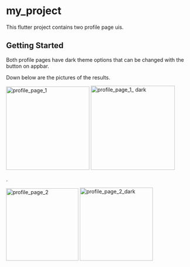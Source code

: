 # my_project

This flutter project contains two profile page uis.

## Getting Started

Both profile pages have dark theme options that can be changed with the button on appbar.

Down below are the pictures of the results.

<img width="227" alt="profile_page_1" src="https://github.com/zeynepbetulhos/my_project/assets/124428758/07b62eaf-462b-4c20-85a3-8ea257674c3b">
<img width="229" alt="profile_page_1_ dark" src="https://github.com/zeynepbetulhos/my_project/assets/124428758/bea24bfb-b821-4356-93cb-bb74ce42f64d">

.

<img width="197" alt="profile_page_2" src="https://github.com/zeynepbetulhos/my_project/assets/124428758/58b882fa-0ff6-4000-9525-c3396b1fb073">
<img width="199" alt="profile_page_2_dark" src="https://github.com/zeynepbetulhos/my_project/assets/124428758/406e88e8-2d9e-4970-b0f1-94e4eb5d2ab9">
